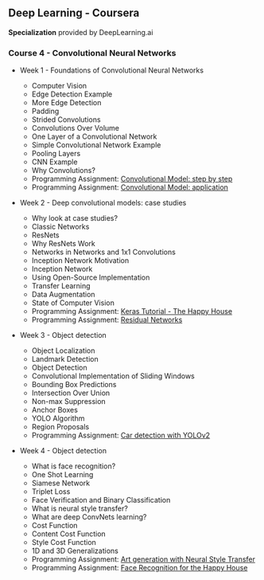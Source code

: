 ## Deep Learning - Coursera
**Specialization** provided by DeepLearning.ai

### Course 4 - Convolutional Neural Networks

- Week 1 - Foundations of Convolutional Neural Networks
  - Computer Vision
  - Edge Detection Example
  - More Edge Detection
  - Padding
  - Strided Convolutions
  - Convolutions Over Volume
  - One Layer of a Convolutional Network
  - Simple Convolutional Network Example
  - Pooling Layers
  - CNN Example
  - Why Convolutions?
  - Programming Assignment: [Convolutional Model: step by step](https://github.com/bhunkeler/DataScienceCoursera/blob/master/Deep%20Learning%20-%20Deeplearning.ai/004_Convolutional%20Neural%20Networks/week%201/Programming%20Assignment/Convolution_model_-_Step_by_Step_-_v2.ipynb)
  - Programming Assignment: [Convolutional Model: application](https://github.com/bhunkeler/DataScienceCoursera/blob/master/Deep%20Learning%20-%20Deeplearning.ai/004_Convolutional%20Neural%20Networks/week%201/Programming%20Assignment/Convolution_model_-_Application_-_v1.ipynb)

- Week 2 - Deep convolutional models: case studies
  - Why look at case studies?
  - Classic Networks
  - ResNets
  - Why ResNets Work
  - Networks in Networks and 1x1 Convolutions
  - Inception Network Motivation
  - Inception Network
  - Using Open-Source Implementation
  - Transfer Learning
  - Data Augmentation
  - State of Computer Vision
  - Programming Assignment: [Keras Tutorial - The Happy House](https://github.com/bhunkeler/DataScienceCoursera/blob/master/Deep%20Learning%20-%20Deeplearning.ai/004_Convolutional%20Neural%20Networks/week%202/Programming%20Assignment/Keras_-_Tutorial_-_Happy_House_v2.ipynb)
  - Programming Assignment: [Residual Networks](https://github.com/bhunkeler/DataScienceCoursera/blob/master/Deep%20Learning%20-%20Deeplearning.ai/004_Convolutional%20Neural%20Networks/week%202/Programming%20Assignment/Residual_Networks_-_v2.ipynb)
  
- Week 3 - Object detection
  - Object Localization
  - Landmark Detection
  - Object Detection
  - Convolutional Implementation of Sliding Windows
  - Bounding Box Predictions
  - Intersection Over Union
  - Non-max Suppression
  - Anchor Boxes
  - YOLO Algorithm
  - Region Proposals
  - Programming Assignment: [Car detection with YOLOv2](https://github.com/bhunkeler/DataScienceCoursera/blob/master/Deep%20Learning%20-%20Deeplearning.ai/004_Convolutional%20Neural%20Networks/week%203/Programming%20Assignment/Autonomous_driving_application_-_Car_detection_-_v1.ipynb)

- Week 4 - Object detection
  - What is face recognition?
  - One Shot Learning
  - Siamese Network
  - Triplet Loss
  - Face Verification and Binary Classification
  - What is neural style transfer?
  - What are deep ConvNets learning?
  - Cost Function
  - Content Cost Function
  - Style Cost Function
  - 1D and 3D Generalizations
  - Programming Assignment: [Art generation with Neural Style Transfer](https://github.com/bhunkeler/DataScienceCoursera/blob/master/Deep%20Learning%20-%20Deeplearning.ai/004_Convolutional%20Neural%20Networks/week%204/Programming%20Assignment/Art_Generation_with_Neural_Style_Transfer_-_v2.ipynb)
  - Programming Assignment: [Face Recognition for the Happy House](https://github.com/bhunkeler/DataScienceCoursera/blob/master/Deep%20Learning%20-%20Deeplearning.ai/004_Convolutional%20Neural%20Networks/week%204/Programming%20Assignment/Face_Recognition_for_the_Happy_House_-_v3.ipynb)
  
  
  
  
  